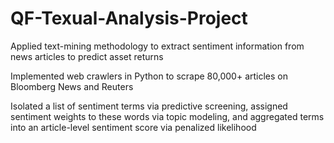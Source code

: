 # QF-Texual-Analysis-Project

Applied text-mining methodology to extract sentiment information from news articles to predict asset returns

Implemented web crawlers in Python to scrape 80,000+ articles on Bloomberg News and Reuters

Isolated a list of sentiment terms via predictive screening, assigned sentiment weights to these words via topic modeling, and aggregated terms into an article-level sentiment score via penalized likelihood
